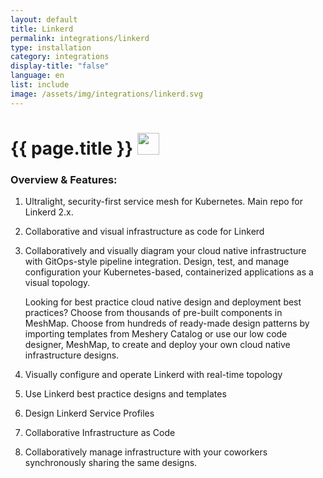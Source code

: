```yaml
---
layout: default
title: Linkerd
permalink: integrations/linkerd
type: installation
category: integrations
display-title: "false"
language: en
list: include
image: /assets/img/integrations/linkerd.svg
---
```


<h1>{{ page.title }} <img src="{{ page.image }}" style="width: 35px; height: 35px;" /></h1>


<!-- This needs replaced with the Category property, not the sub-category.
 #### Category: linkerd -->

### Overview & Features:
1. Ultralight, security-first service mesh for Kubernetes. Main repo for Linkerd 2.x.

2. Collaborative and visual infrastructure as code for Linkerd

4. 
    Collaboratively and visually diagram your cloud native infrastructure with GitOps-style pipeline integration. Design, test, and manage configuration your Kubernetes-based, containerized applications as a visual topology.



    Looking for best practice cloud native design and deployment best practices? Choose from thousands of pre-built components in MeshMap. Choose from hundreds of ready-made design patterns by importing templates from Meshery Catalog or use our low code designer, MeshMap, to create and deploy your own cloud native infrastructure designs.



5. Visually configure and operate Linkerd with real-time topology

6. Use Linkerd best practice designs and templates

7. Design Linkerd Service Profiles

8. Collaborative Infrastructure as Code

9. Collaboratively manage infrastructure with your coworkers synchronously sharing the same designs.

